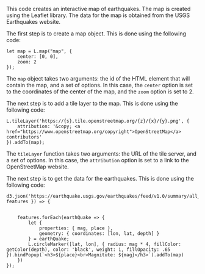 This code creates an interactive map of earthquakes. The map is created using the Leaflet library. The data for the map is obtained from the USGS Earthquakes website.

The first step is to create a map object. This is done using the following code:

```
let map = L.map("map", {
    center: [0, 0],
    zoom: 2
});
```

The `map` object takes two arguments: the id of the HTML element that will contain the map, and a set of options. In this case, the `center` option is set to the coordinates of the center of the map, and the `zoom` option is set to 2.

The next step is to add a tile layer to the map. This is done using the following code:

```
L.tileLayer('https://{s}.tile.openstreetmap.org/{z}/{x}/{y}.png', {
    attribution: '&copy; <a href="https://www.openstreetmap.org/copyright">OpenStreetMap</a> contributors'
}).addTo(map);
```

The `tileLayer` function takes two arguments: the URL of the tile server, and a set of options. In this case, the `attribution` option is set to a link to the OpenStreetMap website.

The next step is to get the data for the earthquakes. This is done using the following code:

```
d3.json('https://earthquake.usgs.gov/earthquakes/feed/v1.0/summary/all_week.geojson').then(({ features }) => {


    features.forEach(earthQuake => {
        let {
            properties: { mag, place },
            geometry: { coordinates: [lon, lat, depth] }
        } = earthQuake;
        L.circleMarker([lat, lon], { radius: mag * 4, fillColor: getColor(depth), color: 'black', weight: 1, fillOpacity: .65 }).bindPopup(`<h3>${place}<br>Magnitute: ${mag}</h3>`).addTo(map)
    })
});